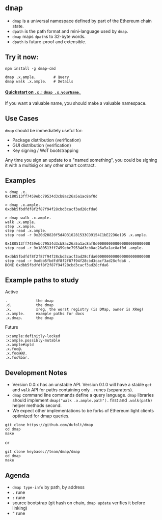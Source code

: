 `dmap`
===

* `dmap` is a universal namespace defined by part of the Ethereum chain state.
* `dpath` is the path format and mini-language used by `dmap`.
* `dmap` maps `dpath`s to 32-byte words.
* `dpath` is future-proof and extensible.

Try it now:
---
```
npm install -g dmap-cmd

dmap .x.ample.        # Query
dmap walk .x.ample.   # Details
```

#### [Quickstart on `.x.`: `dmap .x.yourName.`](https://github.com/dufolt/dmap/blob/master/doc/quickstart.md)

If you want a valuable name, you should make a valuable namespace.

Use Cases
---

`dmap` should be immediately useful for:

* Package distribution (verification)
* GUI distribution (verification)
* Key signing / WoT bootstrapping

Any time you sign an update to a "named something", you could be signing it with a multisig or any other smart contract.

Examples
---
```
> dmap .x.
0x180513ff7459ebc79534d3cb8ac26a5a1ac8af0d

> dmap .x.ample.
0xdbb5fbdfdf8f2f87f94f28cbd3cacf3ad28cfda6

> dmap walk .x.ample.
walk .x.ample.
step .x.ample.
step read .x.ample.
step read -r 0x20d20820f5d4D310281533CD9154C1bE22D6e195 .x.ample.
     0x180513ff7459ebc79534d3cb8ac26a5a1ac8af0d000000000000000000000000
step read -r 0x180513ff7459ebc79534d3cb8ac26a5a1ac8af0d .ample.
     0xdbb5fbdfdf8f2f87f94f28cbd3cacf3ad28cfda6000000000000000000000000
step read -r 0xdbb5fbdfdf8f2f87f94f28cbd3cacf3ad28cfda6 .
DONE 0xdbb5fbdfdf8f2f87f94f28cbd3cacf3ad28cfda6
```

Example paths to study
---

Active
```
.             the dmap
.d.           the dmap
.x.           xreg, the worst registry (is DMap, owner is XReg)
.x.ample.     example paths for docs
.x.dmap.      the dmap
```

Future
```
:x:ample:definitly-locked  
:x:ample.possibly-mutable 
.x.ample#ipld
.x.foo@.
.x.foo@@@.
.x.foo%bar.
```
Development Notes
---

* Version 0.0.x has an unstable API. Version 0.1.0 will have a stable `get` and `walk` API for paths containing only `.` runes (separators).
* `dmap` command line commands define a query language. `dmap` libraries should implement `dmap("walk .x.ample.path").` first and `.walk(path)` helper methods second.
* We expect other implementations to be forks of Ethereum light clients optimized for dmap queries.

```
git clone https://github.com/dufolt/dmap
cd dmap
make
```
or
```
git clone keybase://team/dmap/dmap
cd dmap
make
```



Agenda
---

* `dmap type-info` by path, by address
* `.` rune
* `:` rune
* source bootstrap (git hash on chain, `dmap update` verifies it before linking)
* `^` rune



